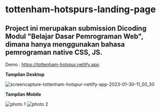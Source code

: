 # tottenham-hotspurs-landing-page

Project ini merupakan submission Dicoding Modul "Belajar Dasar Pemrograman Web", dimana hanya menggunakan bahasa pemrograman native CSS, JS.
--
Demo : https://tottenham-hotspur.netlify.app

<b>Tampilan Desktop</b>

![screencapture-tottenham-hotspur-netlify-app-2023-01-30-11_50_30](https://user-images.githubusercontent.com/78676283/215384344-4356b799-191f-4319-9c78-f7eb270962a7.png)

<b>Tampilan Mobile</b>

![photo 1](https://user-images.githubusercontent.com/78676283/215384774-94225d28-c292-44b9-b0fe-da5f9ee868a3.png)
![photo 2](https://user-images.githubusercontent.com/78676283/215384784-54fd96c5-952c-4b98-a1cb-1a05437cb338.png)

